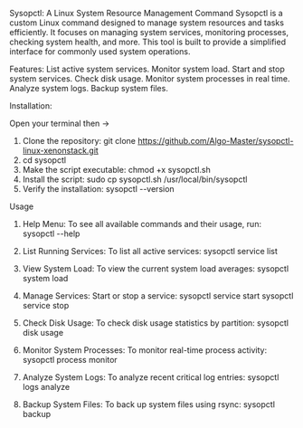 Sysopctl: A Linux System Resource Management Command
Sysopctl is a custom Linux command designed to manage system resources and tasks efficiently. It focuses on managing system services, monitoring processes, checking system health, and more. This tool is built to provide a simplified interface for commonly used system operations.

Features:
List active system services.
Monitor system load.
Start and stop system services.
Check disk usage.
Monitor system processes in real time.
Analyze system logs.
Backup system files.

Installation:

Open your terminal then ->
1. Clone the repository: git clone https://github.com/Algo-Master/sysopctl-linux-xenonstack.git
2. cd sysopctl
3. Make the script executable: chmod +x sysopctl.sh
4. Install the script: sudo cp sysopctl.sh /usr/local/bin/sysopctl
5. Verify the installation: sysopctl --version

Usage
1. Help Menu:
To see all available commands and their usage, run:
sysopctl --help

2. List Running Services:
To list all active services:
sysopctl service list

3. View System Load:
To view the current system load averages:
sysopctl system load

4. Manage Services:
Start or stop a service:
sysopctl service start <service-name>
sysopctl service stop <service-name>

5. Check Disk Usage:
To check disk usage statistics by partition:
sysopctl disk usage

6. Monitor System Processes:
To monitor real-time process activity:
sysopctl process monitor

7. Analyze System Logs:
To analyze recent critical log entries:
sysopctl logs analyze

8. Backup System Files:
To back up system files using rsync:
sysopctl backup <path-to-directory>
